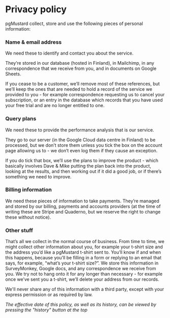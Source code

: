 # Privacy policy

pgMustard collect, store and use the following pieces of personal information:

### Name & email address

We need these to identify and contact you about the service.

They’re stored in our database (hosted in Finland), in Mailchimp, in any correspondence that we receive from you, and in documents on Google Sheets. 

If you cease to be a customer, we’ll remove most of these references, but we’ll keep the ones that are needed to  hold a record of the service we provided to you - for example correspondence requesting us to cancel your subscription, or an entry in the database which records that you have used your free trial and are no longer entitled to one.

### Query plans

We need these to provide the performance analysis that is our service. 

They go to our server (in the Google Cloud data centre in Finland) to be processed, but we don’t store them unless you tick the box on the account page allowing us to - we don’t even log them if they cause an exception.

If you do tick that box, we’ll use the plans to improve the product - which basically involves Dave & Mike putting the plan back into the product, looking at the results, and then working out if it did a good job, or if there’s something we need to improve.

### Billing information

We need these pieces of information to take payments. They’re managed and stored by our billing, payments and accounts providers (at the time of writing these are Stripe and Quaderno, but we reserve the right to change these without notice).

### Other stuff

That’s all we collect in the normal course of business. From time to time, we might collect other information about you, for example your t-shirt size and the address you’d like a pgMustard t-shirt sent to. You’ll know if and when this happens, because you’ll be filling in a form or replying to an email that says, for example, “what’s your t-shirt size?”. We store this information in SurveyMonkey, Google docs, and any correspondence we receive from you. We try not to hang onto it for any longer than necessary - for example once we’ve sent you a t-shirt, we’ll delete your address from our records.

We'll never share any of this information with a third party, except with your express permission or as required by law.

_The effective date of this policy, as well as its history, can be viewed by pressing the "history" button at the top_
